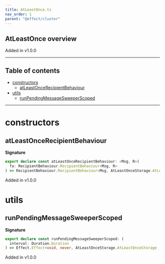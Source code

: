 ```yaml
---
title: AtLeastOnce.ts
nav_order: 1
parent: "@effect/cluster"
---
```


## AtLeastOnce overview

Added in v1.0.0

---

<h2 class="text-delta">Table of contents</h2>

- [constructors](#constructors)
  - [atLeastOnceRecipientBehaviour](#atleastoncerecipientbehaviour)
- [utils](#utils)
  - [runPendingMessageSweeperScoped](#runpendingmessagesweeperscoped)

---

# constructors

## atLeastOnceRecipientBehaviour

**Signature**

```ts
export declare const atLeastOnceRecipientBehaviour: <Msg, R>(
  fa: RecipientBehaviour.RecipientBehaviour<Msg, R>
) => RecipientBehaviour.RecipientBehaviour<Msg, AtLeastOnceStorage.AtLeastOnceStorage | R>
```

Added in v1.0.0

# utils

## runPendingMessageSweeperScoped

**Signature**

```ts
export declare const runPendingMessageSweeperScoped: (
  interval: Duration.Duration
) => Effect.Effect<void, never, AtLeastOnceStorage.AtLeastOnceStorage | Sharding.Sharding | Scope.Scope>
```

Added in v1.0.0
